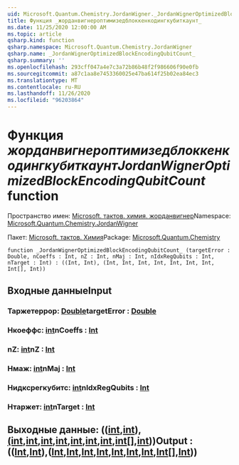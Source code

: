```yaml
---
uid: Microsoft.Quantum.Chemistry.JordanWigner._JordanWignerOptimizedBlockEncodingQubitCount_
title: Функция _жорданвигнероптимизедблоккенкодингкубиткаунт_
ms.date: 11/25/2020 12:00:00 AM
ms.topic: article
qsharp.kind: function
qsharp.namespace: Microsoft.Quantum.Chemistry.JordanWigner
qsharp.name: _JordanWignerOptimizedBlockEncodingQubitCount_
qsharp.summary: ''
ms.openlocfilehash: 293cff047a4e7c3a72b86b48f2f986606f90e0fb
ms.sourcegitcommit: a87c1aa8e7453360025e47ba614f25b02ea84ec3
ms.translationtype: MT
ms.contentlocale: ru-RU
ms.lasthandoff: 11/26/2020
ms.locfileid: "96203864"
---
```

# <a name="_jordanwigneroptimizedblockencodingqubitcount_-function"></a><span data-ttu-id="45be4-102">Функция _жорданвигнероптимизедблоккенкодингкубиткаунт_</span><span class="sxs-lookup"><span data-stu-id="45be4-102">_JordanWignerOptimizedBlockEncodingQubitCount_ function</span></span>

<span data-ttu-id="45be4-103">Пространство имен: [Microsoft. тактов. химия. жорданвигнер](xref:Microsoft.Quantum.Chemistry.JordanWigner)</span><span class="sxs-lookup"><span data-stu-id="45be4-103">Namespace: [Microsoft.Quantum.Chemistry.JordanWigner](xref:Microsoft.Quantum.Chemistry.JordanWigner)</span></span>

<span data-ttu-id="45be4-104">Пакет: [Microsoft. тактов. Химия](https://nuget.org/packages/Microsoft.Quantum.Chemistry)</span><span class="sxs-lookup"><span data-stu-id="45be4-104">Package: [Microsoft.Quantum.Chemistry](https://nuget.org/packages/Microsoft.Quantum.Chemistry)</span></span>




```qsharp
function _JordanWignerOptimizedBlockEncodingQubitCount_ (targetError : Double, nCoeffs : Int, nZ : Int, nMaj : Int, nIdxRegQubits : Int, nTarget : Int) : ((Int, Int), (Int, Int, Int, Int, Int, Int, Int, Int[], Int))
```


## <a name="input"></a><span data-ttu-id="45be4-105">Входные данные</span><span class="sxs-lookup"><span data-stu-id="45be4-105">Input</span></span>

### <a name="targeterror--double"></a><span data-ttu-id="45be4-106">Таржетеррор: [Double](xref:microsoft.quantum.lang-ref.double)</span><span class="sxs-lookup"><span data-stu-id="45be4-106">targetError : [Double](xref:microsoft.quantum.lang-ref.double)</span></span>




### <a name="ncoeffs--int"></a><span data-ttu-id="45be4-107">Нкоеффс: [int](xref:microsoft.quantum.lang-ref.int)</span><span class="sxs-lookup"><span data-stu-id="45be4-107">nCoeffs : [Int](xref:microsoft.quantum.lang-ref.int)</span></span>




### <a name="nz--int"></a><span data-ttu-id="45be4-108">nZ: [int](xref:microsoft.quantum.lang-ref.int)</span><span class="sxs-lookup"><span data-stu-id="45be4-108">nZ : [Int](xref:microsoft.quantum.lang-ref.int)</span></span>




### <a name="nmaj--int"></a><span data-ttu-id="45be4-109">Нмаж: [int](xref:microsoft.quantum.lang-ref.int)</span><span class="sxs-lookup"><span data-stu-id="45be4-109">nMaj : [Int](xref:microsoft.quantum.lang-ref.int)</span></span>




### <a name="nidxregqubits--int"></a><span data-ttu-id="45be4-110">Нидксрегкубитс: [int](xref:microsoft.quantum.lang-ref.int)</span><span class="sxs-lookup"><span data-stu-id="45be4-110">nIdxRegQubits : [Int](xref:microsoft.quantum.lang-ref.int)</span></span>




### <a name="ntarget--int"></a><span data-ttu-id="45be4-111">Нтаржет: [int](xref:microsoft.quantum.lang-ref.int)</span><span class="sxs-lookup"><span data-stu-id="45be4-111">nTarget : [Int](xref:microsoft.quantum.lang-ref.int)</span></span>





## <a name="output--intintintintintintintintintintint"></a><span data-ttu-id="45be4-112">Выходные данные: (([int](xref:microsoft.quantum.lang-ref.int),[int](xref:microsoft.quantum.lang-ref.int)),[(int](xref:microsoft.quantum.lang-ref.int),[int](xref:microsoft.quantum.lang-ref.int),[int](xref:microsoft.quantum.lang-ref.int),[int](xref:microsoft.quantum.lang-ref.int),[int](xref:microsoft.quantum.lang-ref.int),[int](xref:microsoft.quantum.lang-ref.int),[int](xref:microsoft.quantum.lang-ref.int),[int](xref:microsoft.quantum.lang-ref.int)[],[int](xref:microsoft.quantum.lang-ref.int)))</span><span class="sxs-lookup"><span data-stu-id="45be4-112">Output : (([Int](xref:microsoft.quantum.lang-ref.int),[Int](xref:microsoft.quantum.lang-ref.int)),([Int](xref:microsoft.quantum.lang-ref.int),[Int](xref:microsoft.quantum.lang-ref.int),[Int](xref:microsoft.quantum.lang-ref.int),[Int](xref:microsoft.quantum.lang-ref.int),[Int](xref:microsoft.quantum.lang-ref.int),[Int](xref:microsoft.quantum.lang-ref.int),[Int](xref:microsoft.quantum.lang-ref.int),[Int](xref:microsoft.quantum.lang-ref.int)[],[Int](xref:microsoft.quantum.lang-ref.int)))</span></span>

